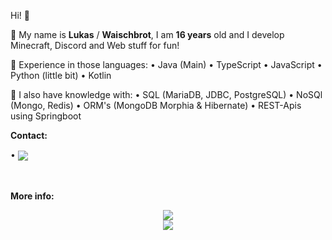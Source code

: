 Hi! 👋

:bust_in_silhouette: My name is **Lukas** / **Waischbrot**, I am **16 years** old and I develop Minecraft, Discord and Web stuff for fun!

🚀 Experience in those languages:
• Java (Main)
• TypeScript
• JavaScript
• Python (little bit)
• Kotlin

📜 I also have knowledge with:
• SQL (MariaDB, JDBC, PostgreSQL)
• NoSQl (Mongo, Redis)
• ORM's (MongoDB Morphia & Hibernate)
• REST-Apis using Springboot

<div>
<p>
  <b>
    Contact:
  </b>
</p>

  •	<a href="mailto:waischbrot@quantentunnel.de">
      <img align="center" src="https://img.shields.io/badge/waischbrot@quantentunnel.de-0A0A0A?style=for-the-badge&logo=microsoft-outlook&logoColor=white">
    </a>
</div>
ﾠ
<p>
  <b>
    More info:
  </b>
</p>

<div align="center">
  <a href="https://github.com/Waischbrot">
    <img src="https://komarev.com/ghpvc/?username=Waischbrot&style=for-the-badge">
  </a>
</div>

<div align="center">
  <a href="https://github.com/Waischbrot">
    <img align="center" src="https://github-readme-stats.vercel.app/api?username=Waischbrot&repo=Waischbrot&count_private=true&include_all_commits=true&show_icons=true&theme=midnight-purple&card_width=1080">
  </a>
</div>
